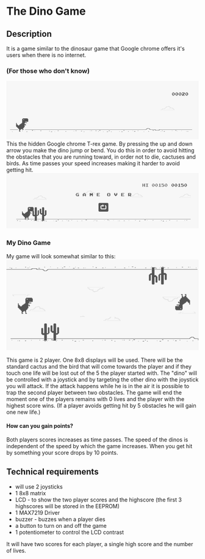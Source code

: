 # The Dino Game
## Description
It is a game similar to the dinosaur game that Google chrome offers it's users when there is no internet.

### (For those who don't know)
![t-rex game](https://github.com/ToniBiro/Robotics/blob/master/Matrix%20game/trex.png?raw=true)
This the hidden Google chrome T-rex game. By pressing the up and down arrow you make the dino jump or bend. You do this in order to avoid hitting the obstacles that you are running toward, in order not to die, cactuses and birds. As time passes your speed increases making it harder to avoid getting hit.
![t-rex game](https://github.com/ToniBiro/Robotics/blob/master/Matrix%20game/deadtrex.png?raw=true)

### My Dino Game

My game will look somewhat similar to this:
![t-rex game](https://github.com/ToniBiro/Robotics/blob/master/Matrix%20game/mytrex.png?raw=true)

This game is 2 player. One 8x8 displays will be used. There will be the standard cactus and the bird that will come towards the player and if they touch one life will be lost out of the 5 the player started with.
The "dino" will be controlled with a joystick and by targeting the other dino with the joystick you will attack. If the attack happens while he is in the air it is possible to trap the second player between two obstacles.
The game will end the moment one of the players remains with 0 lives and the player with the highest score wins.
(If a player avoids getting hit by 5 obstacles he will gain one new life.)

#### How can you gain points?
Both players scores increases as time passes. The speed of the dinos is independent of the speed by which the game increases. When you get hit by something your score drops by 10 points.

## Technical requirements
- will use 2 joysticks
- 1 8x8 matrix
- LCD - to show the two player scores and the highscore (the first 3 highscores will be stored in the EEPROM)
- 1 MAX7219 Driver
- buzzer - buzzes when a player dies
- a button to turn on and off the game
- 1 potentiometer to control the LCD contrast

It will have two scores for each player, a single high score and the number of lives.
